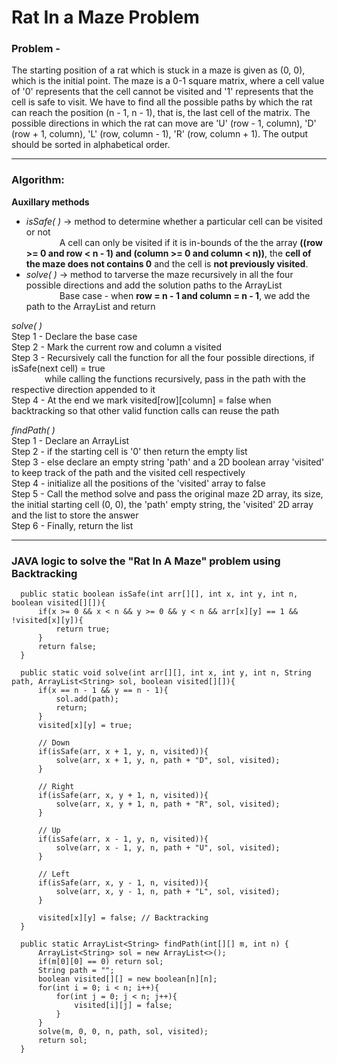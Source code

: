 # Rat In a Maze Problem

### Problem - 
The starting position of a rat which is stuck in a maze is given as (0, 0), which is the initial point. The maze is a 0-1 square matrix, where a cell value of '0' represents that the cell cannot be visited and '1' represents that the cell is safe to visit. We have to find all the possible paths by which the rat can reach the position (n - 1, n - 1), that is, the last cell of the matrix. The possible directions in which the rat can move are 'U' (row - 1, column), 'D' (row + 1, column), 'L' (row, column - 1), 'R' (row, column + 1). The output should be sorted in alphabetical order.

---

### Algorithm: 

**Auxillary methods**
<ul>
<li> <em>isSafe( )</em> &rarr; method to determine whether a particular cell can be visited or not
             <br/>&emsp;&emsp;&emsp;&ensp;&nbsp;A cell can only be visited if it is in-bounds of the the array <strong>((row >= 0 and row < n - 1) and (column >= 0 and column < n))</strong>,
                     the <strong>cell of the maze does not contains 0</strong> and the cell is <strong>not previously visited</strong>. </li>

<li> <em>solve( )</em> &rarr; method to tarverse the maze recursively in all the four possible directions and add the solution paths to the ArrayList
             <br/>&emsp;&emsp;&emsp;&ensp;&nbsp;Base case - when <strong>row = n - 1 and column = n - 1</strong>, we add the path to the ArrayList and return </li>
</ul>

  *solve( )*<br/>
  Step 1 - Declare the base case <br/>
  Step 2 - Mark the current row and column a visited <br/>
  Step 3 - Recursively call the function for all the four possible directions, if isSafe(next cell) = true<br/>
           &emsp;&emsp;&emsp;&ensp;&nbsp;while calling the functions recursively, pass in the path with the respective direction appended to it <br/>
  Step 4 - At the end we mark visited[row][column] = false when backtracking so that other valid function calls can reuse the path<br/>
  
  *findPath( )* <br/>
  Step 1 - Declare an ArrayList <br/>
  Step 2 - if the starting cell is '0' then return the empty list <br/>
  Step 3 - else declare an empty string 'path' and a 2D boolean array 'visited' to keep track of the path and the visited cell respectively <br/>
  Step 4 - initialize all the positions of the 'visited' array to false <br/>
  Step 5 - Call the method solve and pass the original maze 2D array, its size, the initial starting cell (0, 0), the 'path' empty string, the 'visited' 2D array and the list to store the answer <br/>
  Step 6 - Finally, return the list <br/>
  
  
---

### JAVA logic to solve the "Rat In A Maze" problem using Backtracking



```
  public static boolean isSafe(int arr[][], int x, int y, int n, boolean visited[][]){
      if(x >= 0 && x < n && y >= 0 && y < n && arr[x][y] == 1 && !visited[x][y]){
          return true;
      }
      return false;
  }

  public static void solve(int arr[][], int x, int y, int n, String path, ArrayList<String> sol, boolean visited[][]){
      if(x == n - 1 && y == n - 1){
          sol.add(path);
          return;
      }
      visited[x][y] = true;
      
      // Down
      if(isSafe(arr, x + 1, y, n, visited)){
          solve(arr, x + 1, y, n, path + "D", sol, visited);
      }    
      
      // Right
      if(isSafe(arr, x, y + 1, n, visited)){
          solve(arr, x, y + 1, n, path + "R", sol, visited);
      }      
      
      // Up
      if(isSafe(arr, x - 1, y, n, visited)){
          solve(arr, x - 1, y, n, path + "U", sol, visited);
      }
      
      // Left
      if(isSafe(arr, x, y - 1, n, visited)){
          solve(arr, x, y - 1, n, path + "L", sol, visited);
      }
      
      visited[x][y] = false; // Backtracking
  }

  public static ArrayList<String> findPath(int[][] m, int n) {
      ArrayList<String> sol = new ArrayList<>();
      if(m[0][0] == 0) return sol;
      String path = "";
      boolean visited[][] = new boolean[n][n];
      for(int i = 0; i < n; i++){
          for(int j = 0; j < n; j++){
              visited[i][j] = false;
          }
      }
      solve(m, 0, 0, n, path, sol, visited);
      return sol;
  }
  ```
